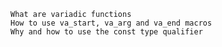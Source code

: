 

    What are variadic functions
    How to use va_start, va_arg and va_end macros
    Why and how to use the const type qualifier

